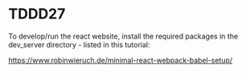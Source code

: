 # TDDD27

To develop/run the react website, install the required packages in the dev_server directory - listed in this tutorial:



https://www.robinwieruch.de/minimal-react-webpack-babel-setup/